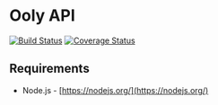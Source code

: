 # Ooly API

[![Build Status](https://travis-ci.org/Treast/node-authentication.svg?branch=master)](https://travis-ci.org/Treast/node-authentication)
[![Coverage Status](https://coveralls.io/repos/github/Treast/node-authentication/badge.svg?branch=master&service=github)](https://coveralls.io/github/Treast/node-authentication?branch=master&service=github)

## Requirements

- Node.js - [https://nodejs.org/](https://nodejs.org/)
